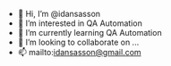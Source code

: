 - 👋 Hi, I’m @idansasson
- 👀 I’m interested in QA Automation
- 🌱 I’m currently learning QA Automation
- 💞️ I’m looking to collaborate on ...
- 📫 mailto:idansasson@gmail.com

<!---
idansasson/idansasson is a ✨ special ✨ repository because its `README.md` (this file) appears on your GitHub profile.
You can click the Preview link to take a look at your changes.
--->
